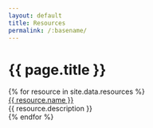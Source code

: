 ```yaml
---
layout: default
title: Resources
permalink: /:basename/
---
```


# {{ page.title }}

<div class="mt-8 grid grid-cols-1 sm:grid-cols-2 lg:grid-cols-3 gap-6">
{% for resource in site.data.resources %}
  <div class="border border-gray-300">
    <a href="{{ resource.link }}" title="{{ resource.name }}">
      <img src="/uploads/{{ resource.image }}" alt="">
    </a>
    <div class="p-4">
      <a href="{{ resource.link }}">{{ resource.name }}</a>
      <div class="mt-2 text-gray-600">{{ resource.description }}</div>
    </div>
  </div>
{% endfor %}
</div>
